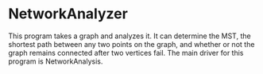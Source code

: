 # NetworkAnalyzer

This program takes a graph and analyzes it. It can determine the MST, the shortest path between any two points on the graph, and whether or not the graph remains connected after two vertices fail. The main driver for this program is NetworkAnalysis.
